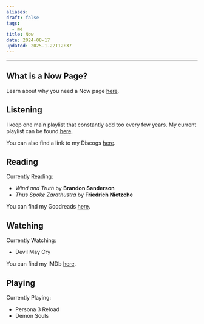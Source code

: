 ```yaml
---
aliases: 
draft: false
tags:
  - me
title: Now
date: 2024-08-17
updated: 2025-1-22T12:37
---
```


-------------------------------------------------------------------------------


## What is a Now Page?

Learn about why you need a Now page [here](https://nownownow.com/about).


## Listening

I keep one main playlist that constantly add too every few years. My current playlist can be found [here](https://open.spotify.com/playlist/3feDlFqrgP49k8q43rpkip?si=2xnKT7-mTcCSmOrkPe-zJA&pi=u-5Fcl0Ir7QaWk).

You can also find a link to my Discogs [here](https://www.discogs.com/user/binky_core).


## Reading

Currently Reading: 
- *Wind and Truth* by **Brandon Sanderson**
- *Thus Spoke Zarathustra* by **Friedrich Nietzche**

You can find my Goodreads [here](https://www.goodreads.com/user/show/119117493).


## Watching

Currently Watching:
- Devil May Cry

You can find my IMDb [here](https://www.imdb.com/user/ur42380257/ratings/).

## Playing

Currently Playing:
- Persona 3 Reload
- Demon Souls